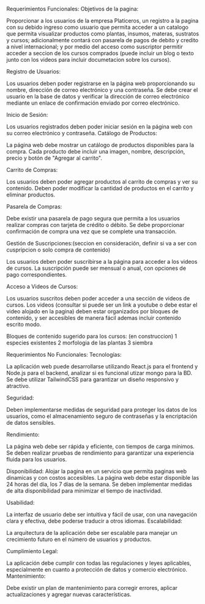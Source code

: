 Requerimientos Funcionales:
Objetivos de la pagina:

Proporcionar a los usuarios de la empresa Platiceros, un registro a la pagina con su debido ingreso como usuario que permita acceder a un catalogo que permita visualizar productos como plantas, insumos, materas, sustratos y cursos; adicionalmente contará  con pasarela de pagos de debito y credito a nivel internacional; y por medio del acceso como suscriptor permitir acceder a seccion de los cursos comprados (puede incluir un blog o texto junto con los videos para incluir documetacion sobre los cursos).

Registro de Usuarios:

Los usuarios deben poder registrarse en la página web proporcionando su nombre, dirección de correo electrónico y una contraseña.
Se debe crear el usuario en la base de datos y verificar la dirección de correo electrónico mediante un enlace de confirmación enviado por correo electrónico.

Inicio de Sesión:

Los usuarios registrados deben poder iniciar sesión en la página web con su correo electrónico y contraseña.
Catálogo de Productos:

La página web debe mostrar un catálogo de productos disponibles para la compra.
Cada producto debe incluir una imagen, nombre, descripción, precio y botón de "Agregar al carrito".

Carrito de Compras:

Los usuarios deben poder agregar productos al carrito de compras y ver su contenido.
Deben poder modificar la cantidad de productos en el carrito y eliminar productos.

Pasarela de Compras:

Debe existir una pasarela de pago segura que permita a los usuarios realizar compras con tarjeta de crédito o débito.
Se debe proporcionar confirmación de compra una vez que se complete una transacción.

Gestión de Suscripciones:(seccion en consideración, definir si va a ser con cuspripcion o solo compra de contenido)

Los usuarios deben poder suscribirse a la página para acceder a los videos de cursos.
La suscripción puede ser mensual o anual, con opciones de pago correspondientes.

Acceso a Videos de Cursos:

Los usuarios suscritos deben poder acceder a una sección de videos de cursos.
Los videos (consultar si puede ser un link a youtube o debe estar el video alojado en la pagina) deben estar organizados por bloques de contenido, y ser accesibles de manera fácil ademas incluir contenido escrito modo.

Bloques de contenido sugerido para los cursos: (en construccion)
        1 especies existentes
        2 morfologia de las plantas
        3 siembra 

Requerimientos No Funcionales:
Tecnologías:

La aplicación web puede desarrollarse utilizando React.js para el frontend y Node.js para el backend, analizar si es funcional utizar mongo para la BD.
Se debe utilizar TailwindCSS para garantizar un diseño responsivo y atractivo.

Seguridad:

Deben implementarse medidas de seguridad para proteger los datos de los usuarios, como el almacenamiento seguro de contraseñas y la encriptación de datos sensibles.

Rendimiento:

La página web debe ser rápida y eficiente, con tiempos de carga mínimos.
Se deben realizar pruebas de rendimiento para garantizar una experiencia fluida para los usuarios.

Disponibilidad:
Alojar la pagina en un servicio que permita paginas web dinamicas y con costos accesibles.
La página web debe estar disponible las 24 horas del día, los 7 días de la semana.
Se deben implementar medidas de alta disponibilidad para minimizar el tiempo de inactividad.

Usabilidad:

La interfaz de usuario debe ser intuitiva y fácil de usar, con una navegación clara y efectiva, debe poderse traducir a otros idiomas.
Escalabilidad:

La arquitectura de la aplicación debe ser escalable para manejar un crecimiento futuro en el número de usuarios y productos.

Cumplimiento Legal:

La aplicación debe cumplir con todas las regulaciones y leyes aplicables, especialmente en cuanto a protección de datos y comercio electrónico.
Mantenimiento:

Debe existir un plan de mantenimiento para corregir errores, aplicar actualizaciones y agregar nuevas características.